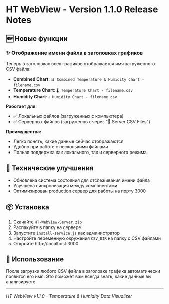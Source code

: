 # HT WebView - Version 1.1.0 Release Notes

## 🆕 Новые функции

### ✨ Отображение имени файла в заголовках графиков

Теперь в заголовках всех графиков отображается имя загруженного CSV файла:

- **Combined Chart**: `📊 Combined Temperature & Humidity Chart - filename.csv` 
- **Temperature Chart**: `🌡️ Temperature Chart - filename.csv`
- **Humidity Chart**: `💧 Humidity Chart - filename.csv`

**Работает для:**
- ✅ Локальных файлов (загруженных с компьютера)
- ✅ Серверных файлов (загруженных через "📂 Server CSV Files")

**Преимущества:**
- Легко понять, какие данные сейчас отображаются
- Удобно при работе с несколькими файлами
- Полная поддержка как локального, так и серверного режима

## 🔧 Технические улучшения

- Обновлена система состояния для отслеживания имени файла
- Улучшена синхронизация между компонентами  
- Оптимизирован production сервер для работы на порту 3000

## 📦 Установка

1. Скачайте `HT-WebView-Server.zip`
2. Распакуйте в папку на сервере
3. Запустите `install-service.js` как администратор
4. Настройте переменную окружения `CSV_DIR` на папку с CSV файлами
5. Откройте http://localhost:3000

## 🎯 Использование

После загрузки любого CSV файла в заголовке графика автоматически появится его имя. Это поможет вам всегда знать, какие данные вы анализируете.

---
*HT WebView v1.1.0 - Temperature & Humidity Data Visualizer*
